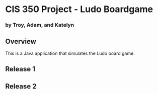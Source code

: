 # CIS 350 Project - Ludo Boardgame
### by Troy, Adam, and Katelyn

## Overview
This is a Java application that simulates the Ludo board game.

## Release 1
## Release 2
